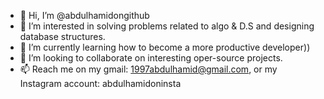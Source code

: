 - 👋 Hi, I’m @abdulhamidongithub
- 👀 I’m interested in solving problems related to algo & D.S and designing database structures.
- 🌱 I’m currently learning how to become a more productive developer))
- 💞️ I’m looking to collaborate on interesting oper-source projects.
- 📫 Reach me on my gmail: 1997abdulhamid@gmail.com, or my Instagram account: abdulhamidoninsta

<!---
abdulhamidongithub/abdulhamidongithub is a ✨ special ✨ repository because its `README.md` (this file) appears on your GitHub profile.
You can click the Preview link to take a look at your changes.
--->
